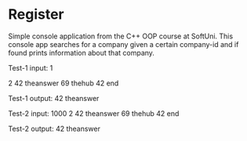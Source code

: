 # Register
Simple console application from the C++ OOP course at SoftUni. This console app searches for a company given a certain company-id and if found prints information about that company.

Test-1 input:
1

2
42 theanswer
69 thehub
42
end

Test-1 output:
42 theanswer

Test-2 input:
1000
2
42 theanswer
69 thehub
42
end

Test-2 output:
42 theanswer
